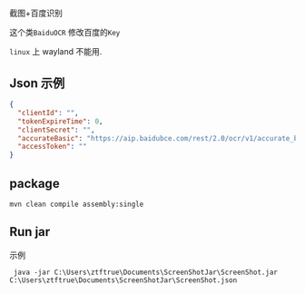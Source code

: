 #

截图+百度识别

这个类`BaiduOCR` 修改百度的`Key`

 `linux` 上 wayland 不能用.

## Json 示例

```json
{
  "clientId": "",
  "tokenExpireTime": 0,
  "clientSecret": "",
  "accurateBasic": "https://aip.baidubce.com/rest/2.0/ocr/v1/accurate_basic",
  "accessToken": ""
}
```

## package

```shell
mvn clean compile assembly:single
```

## Run jar

示例

```
 java -jar C:\Users\ztftrue\Documents\ScreenShotJar\ScreenShot.jar C:\Users\ztftrue\Documents\ScreenShotJar\ScreenShot.json
```
